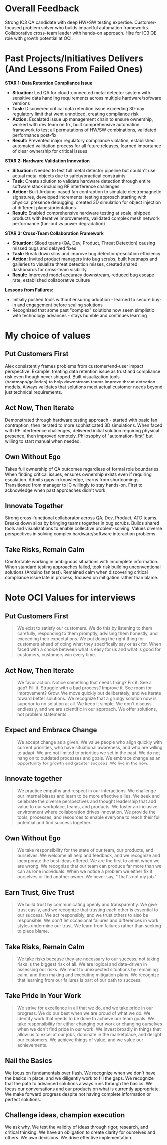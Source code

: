 # Overall Feedback 
Strong IC3 QA candidate with deep HW+SW testing expertise. Customer-focused problem solver who builds impactful automation frameworks. Collaborative cross-team leader with hands-on approach. Hire for IC3 QE role with growth potential at OCI.

# Past Projects/Initiatives Delivers (And Lessons From Failed Ones)

**STAR 1: Data Retention Compliance Issue**
- **Situation:** Led QA for cloud-connected metal detector system with sensitive data handling requirements across multiple hardware/software versions
- **Task:** Discovered critical data retention issue exceeding 30-day regulatory limit that went unnoticed, creating compliance risk
- **Action:** Escalated issue up management chain to ensure ownership, worked with dev team on fix, built comprehensive automation framework to test all permutations of HW/SW combinations, validated performance post-fix
- **Result:** Prevented major regulatory compliance violation, established automated validation process for all future releases, learned importance of clear ownership for critical issues

**STAR 2: Hardware Validation Innovation** 
- **Situation:** Needed to test full metal detector pipeline but couldn't use actual metal objects due to safety/practical constraints
- **Task:** Create solution to validate hardware detection through entire software stack including RF interference challenges
- **Action:** Built Arduino-based fan contraption to simulate electromagnetic signatures, developed incremental testing approach starting with physical presence debugging, created 3D simulation for object injection at different planes/orientations
- **Result:** Enabled comprehensive hardware testing at scale, shipped products with iterative improvements, validated complex mesh network performance (fan-out vs power degradation)

**STAR 3: Cross-Team Collaboration Framework**
- **Situation:** Siloed teams (QA, Dev, Product, Threat Detection) causing missed bugs and delayed fixes
- **Task:** Break down silos and improve bug detection/resolution efficiency
- **Action:** Invited product managers into bug scrubs, built heatmaps and galleries to visualize threat detection misses, created shared dashboards for cross-team visibility
- **Result:** Improved model accuracy downstream, reduced bug escape rate, established collaborative culture

**Lessons from Failures:**
- Initially pushed tools without ensuring adoption - learned to secure buy-in and engagement before scaling solutions
- Recognized that some past "complex" solutions now seem simplistic with technology advances - stays humble and continues learning

# My choice of values 

## Put Customers First
Alex consistently frames problems from customer/end-user impact perspective. Example: treating data retention issue as trust and compliance risk even though never shipped. Built visualization tools (heatmaps/galleries) to help downstream teams improve threat detection models. Always validates that solutions meet actual customer needs beyond just technical requirements.

## Act Now, Then Iterate  
Demonstrated through hardware testing approach - started with basic fan contraption, then iterated to more sophisticated 3D simulations. When faced with RF interference challenges, delivered initial solution requiring physical presence, then improved remotely. Philosophy of "automation-first" but willing to start manual when needed.

## Own Without Ego
Takes full ownership of QA outcomes regardless of formal role boundaries. When finding critical issues, ensures ownership exists even if requiring escalation. Admits gaps in knowledge, learns from shortcomings. Transitioned from manager to IC willingly to stay hands-on. First to acknowledge when past approaches didn't work.

## Innovate Together
Strong cross-functional collaborator across QA, Dev, Product, ATD teams. Breaks down silos by bringing teams together in bug scrubs. Builds shared tools and visualizations to enable collective problem-solving. Values diverse perspectives in solving complex hardware/software interaction problems.

## Take Risks, Remain Calm  
Comfortable working in ambiguous situations with incomplete information. When standard testing approaches failed, took risk building unconventional solutions (Arduino fan test). Remained calm when discovering critical compliance issue late in process, focused on mitigation rather than blame.

# Note OCI Values for interviews

## Put Customers First

> We exist to satisfy our customers. We do this by listening to them carefully, responding to them promptly, advising them honestly, and exceeding their expectations. We put doing the right thing for customers ahead of doing what they specifically say or ask for. When faced with a choice between what is easy for us and what is good for customers, customers win every time.


## Act Now, Then Iterate
> We favor action. Notice something that needs fixing? Fix it. See a gap? Fill it. Struggle with a bad process? Improve it. See room for improvement? Grow. We move quickly but deliberately, and we iterate toward better solutions. We recognize that a grungy solution now is superior to no solution at all. We keep it simple. We don't discuss endlessly, and we are scientific in our approach. We offer solutions, not problem statements.

## Expect and Embrace Change
> We accept change as a given. We value people who align quickly with current priorities, who have situational awareness, and who are willing to adapt. We are not limited to priorities we set in the past. We do not hang on to outdated processes and goals. We embrace change as an opportunity for growth and greater success. We live in the now.
 

## Innovate together 

> We practice empathy and respect in our interactions. We challenge our internal biases and learn to be more effective allies. We seek and celebrate the diverse perspectives and thought leadership that add value to our workplace, teams, and products.
We foster an inclusive environment where collaboration drives innovation. We provide the tools, processes, and resources to enable everyone to reach their full potential and find success together.


## Own Without Ego

> We take responsibility for the state of our team, our products, and ourselves. We welcome all help and feedback, and we recognize and incorporate the best ideas offered. We are the first to admit when we are wrong. We recognize that our team can produce far more than we can as lone individuals. When we notice a problem we either fix it ourselves or find another owner. We never say, "That's not my job."

## Earn Trust, Give Trust

> We build trust by communicating openly and transparently. We give trust easily, and we recognize that trusting each other is essential to our success. We act responsibly, and we trust others to also be responsible. We don't let occasional failures and differences in work styles undermine our trust. We learn from failures rather than seeking to place blame.


## Take Risks, Remain Calm

> We take risks because they are necessary to our success; not taking risks is the biggest risk of all. We are logical and data-driven in assessing our risks. We react to unexpected situations by remaining calm, and then making and executing mitigation plans. We recognize that learning from our failures is part of our path to success.

## Take Pride in Your Work
> We strive for excellence in all that we do, and we take pride in our progress. We do our best when we are proud of what we do. We identify work that needs to be done to achieve our team goals. We take responsibility for either changing our work or changing ourselves when we don't find pride in our work. We invest broadly in things that allow us to excel at our jobs, dominate in the marketplace, and delight our customers. We achieve things of value, and we value our achievements.

## Nail the Basics

We focus on fundamentals over flash. We recognize when we don't have the basics in place, and we diligently work to fill the gaps. We recognize that the path to advanced solutions always runs through the basics. We focus our conversations and our products on what is currently appropriate. We make forward progress despite not having complete information or perfect solutions.

## Challenge ideas, champion execution

We ask why. We test the validity of ideas through rigor, research, and critical thinking. We have an obligation to create clarity for ourselves and others. We own decisions. We drive effective implementation.